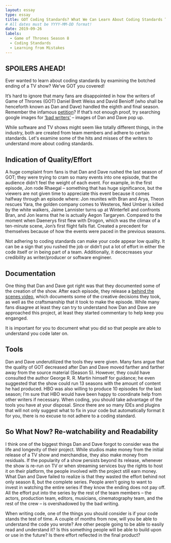 ```yaml
---
layout: essay
type: essay
title: GOT Coding Standards? What We Can Learn About Coding Standards Thanks to Game of Thrones Season 8
# All dates must be YYYY-MM-DD format!
date: 2019-09-26
labels:
  - Game of Thrones Season 8
  - Coding Standards
  - Learning from Mistakes
---
```


SPOILERS AHEAD! 
---
Ever wanted to learn about coding standards by examining the botched ending of a TV show? We’ve GOT you covered! 


It’s hard to ignore that many fans are disappointed in how the writers of Game of Thrones (GOT) Daniel Brett Weiss and David Benioff (who shall be henceforth known as Dan and Dave) handled the eighth and final season. Remember the infamous [petition]( https://www.change.org/p/hbo-remake-game-of-thrones-season-8-with-competent-writers)? If that’s not enough proof, try searching google images for [‘bad writers’](https://www.google.com/search?rlz=1C1PRFG_enUS807US834&biw=1396&bih=686&tbm=isch&sa=1&ei=NdGNXf0onbrQ8Q-p4pr4AQ&q=bad+writers&oq=bad+writers&gs_l=img.3..0i67j0l5j0i30l2j0i5i30l2.1862.3690..3838...0.0..0.136.1329.0j11......0....1..gws-wiz-img.18wb33DS7sg&ved=0ahUKEwi9l_yr0_DkAhUdHTQIHSmxBh8Q4dUDCAc&uact=5) – images of Dan and Dave pop up. 


While software and TV shows might seem like totally different things, in the industry, both are created from team members and adhere to certain standards. Let's examine some of the hits and misses of the writers to understand more about coding standards. 

Indication of Quality/Effort  
---
A huge complaint from fans is that Dan and Dave rushed the last season of GOT; they were trying to cram so many events into one episode, that the audience didn’t feel the weight of each event. For example, in the first episode, Jon rode Rhaegal – something that has huge significance, but the viewers are not given time to appreciate this event because it comes halfway through an episode where: Jon reunites with Bran and Arya, Theon rescues Yara, the golden company comes to Westeros, Ned Umber is killed by the white walkers, Jaime Lannister turns up at Winterfell and confronts Bran, and Jon learns that he is actually Aegon Targaryen. Compared to the moment when Daenerys first flew with Drogon, which was the climax of a ten-minute scene, Jon’s first flight falls flat. Created a precedent for themselves because of how the events were paced in the previous seasons. 


Not adhering to coding standards can make your code appear low quality. It can be a sign that you rushed the job or didn’t put a lot of effort in either the code itself or in being part of a team. Additionally, it dececreases your credibility as writer/producer or software engineer. 

Documentation 
---
One thing that Dan and Dave got right was that they documented some of the creation of the show. After each episode, they release a [behind the scenes video](https://www.youtube.com/watch?v=RQ9QQMXTftY&t=1s), which documents some of the creative decisions they took, as well as the craftsmanship that it took to make the episode. While many fans disagree at least they can try to understand how Dan and Dave are approached this project, at least they started commentary to help keep you enganged. 


It is important for you to document what you did so that people are able to understand you code later on. 

Tools 
---
Dan and Dave underutilized the tools they were given. Many fans argue that the quality of GOT decreased after Dan and Dave moved farther and farther away from the source material (Season 5). However, they could have consulted the author George R. R. Martin himself for guidance; he even suggested that the show could run 13 seasons with the amount of content he had produced. HBO was also willing to produce 10 episodes for the last season; I’m sure that HBO would have been happy to coordinate help from other writers if necessary. 
When coding, you should take advantage of the tools you have at your disposal. Since there are so many IDEs and plugins that will not only suggest what to fix in your code but automatically format it for you, there is no excuse to not adhere to a coding standard.  

So What Now? Re-watchability and Readability
---
I think one of the biggest things Dan and Dave forgot to consider was the life and longevity of their project. While studios make money from the initial release of a TV show and merchandise, they also make money from residuals. If the popularity of a show persists beyond its release, whenever the show is re-run on TV or when streaming services buy the rights to host it on their platform, the people involved with the project still earn money. What Dan and Dave failed to realize is that they wasted the effort behind not only season 8, but the complete series. People aren’t going to want to invest in watching the entire series if they know the ending does not pay off. All the effort put into the series by the rest of the team members – the actors, production team, editors, musicians, cinematography team, and the rest of the crew – is overshadowed by the bad writing. 


When writing code, one of the things you should consider is if your code stands the test of time. A couple of months from now, will you be able to understand the code you wrote? Are other people going to be able to easily read and understand it? Is this something people will be able to build upon or use in the future? Is there effort reflected in the final product? 




